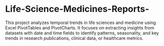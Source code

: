 # Life-Science-Medicines-Reports-
This project analyzes temporal trends in life sciences and medicine using Excel PivotTables and PivotCharts. It focuses on extracting insights from datasets with date and time fields to identify patterns, seasonality, and key trends in research publications, clinical data, or healthcare metrics.
